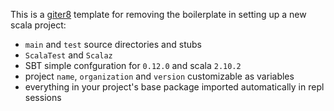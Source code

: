 This is a [giter8](https://github.com/n8han/giter8) template for removing
the boilerplate in setting up a new scala project:

* `main` and `test` source directories and stubs
* `ScalaTest` and `Scalaz`
* SBT simple confguration for `0.12.0` and scala `2.10.2`
* project `name`, `organization` and `version` customizable as variables
* everything in your project's base package imported automatically in repl sessions
